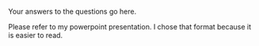 Your answers to the questions go here.

Please refer to my powerpoint presentation. I chose that format because it is easier to read.
